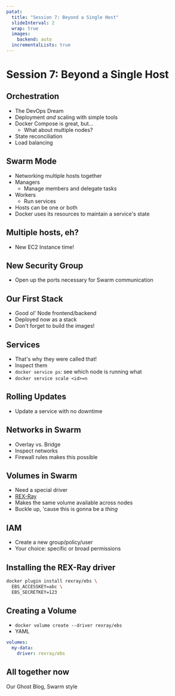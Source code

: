 ```yaml
---
patat:
  title: "Session 7: Beyond a Single Host"
  slideInterval: 2
  wrap: true
  images:
    backend: auto
  incrementalLists: true
---
```


# Session 7: Beyond a Single Host

## Orchestration

* The DevOps Dream
* Deployment _and_ scaling with simple tools
* Docker Compose is great, but...
    * What about multiple nodes?
* State reconciliation
* Load balancing

## Swarm Mode

* Networking multiple hosts together
* Managers
    * Manage members and delegate tasks
* Workers
    * Run services
* Hosts can be one or both
* Docker uses its resources to maintain a service's state

## Multiple hosts, eh?

* New EC2 Instance time!

## New Security Group

* Open up the ports necessary for Swarm communication

## Our First Stack

* Good ol' Node frontend/backend
* Deployed now as a stack
* Don't forget to build the images!

## Services

* That's why they were called that!
* Inspect them
* `docker service ps`: see which node is running what
* `docker service scale <id>=n`

## Rolling Updates

* Update a service with no downtime

## Networks in Swarm

* Overlay vs. Bridge
* Inspect networks
* Firewall rules makes this possible

## Volumes in Swarm

* Need a special driver
* [REX-Ray](https://rexray.readthedocs.io)
* Makes the same volume available across nodes
* Buckle up, 'cause this is gonna be a _thing_

## IAM

* Create a new group/policy/user
* Your choice: specific or broad permissions

## Installing the REX-Ray driver

```bash
docker plugin install rexray/ebs \
  EBS_ACCESSKEY=abc \
  EBS_SECRETKEY=123
```

## Creating a Volume

* `docker volume create --driver rexray/ebs`
* YAML

```yaml
volumes:
  my-data:
    driver: rexray/ebs
```

## All together now

Our Ghost Blog, Swarm style
